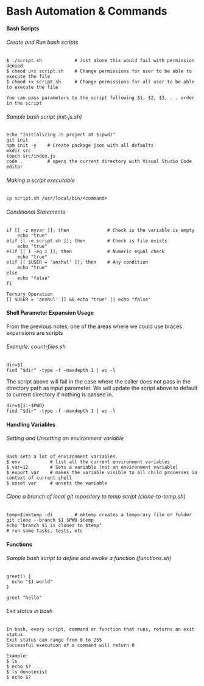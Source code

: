 # Bash Automation & Commands

#### Bash Scripts

###### Create and Run bash scripts

```
$ ./script.sh            # Just alone this would fail with permission denied
$ chmod u+x script.sh    # Change permissions for user to be able to execute the file
$ chmod +x script.sh     # Change permissions for all user to be able to execute the file

You can pass parameters to the script following $1, $2, $3, . . order in the script
```

###### Sample bash script \(init-js.sh\)

```
echo "Initializing JS project at $(pwd)"
git init
npm init -y    # Create package json with all defaults
mkdir src
touch src/index.js
code .         # opens the current directory with Visual Studio Code editor
```

###### Making a script executable

```
cp script.sh /usr/local/bin/<command>
```

###### Conditional Statements

```
if [[ -z myvar ]]; then              # Check is the variable is empty
    echo "true"
elif [[ -e script.sh ]]; then        # Check is file exists
    echo "true"
elif [[ 1 -eq 1 ]]; then             # Numeric equal check
    echo "true"
elif [[ $USER = 'anshul' ]]; then    # Any condition
    echo "true"
else
    echo "false"
fi

Ternary Operation
[[ $USER = 'anshul' ]] && echo "true" || echo "false"
```

#### Shell Parameter Expansion Usage

From the previous notes, one of the areas where we could use braces expansions are scripts

###### Example: count-files.sh

```
dir=$1
find "$dir" -type -f -maxdepth 1 | wc -l
```

The script above will fail in the case where the caller does not pass in the directory path as input parameter. We will update the script above to default to current directory if nothing is passed in.

```
dir=${1:-$PWD}
find "$dir" -type -f -maxdepth 1 | wc -l
```

#### Handling Variables

###### Setting and Unsetting an environment variable

```
Bash sets a lot of environment variables.
$ env           # list all the current environment variables
$ var=12        # Sets a variable (not an environment variable)
$ export var    # makes the variable visible to all child processes in context of current shell
$ unset var     # unsets the variable
```

###### Clone a branch of local git repository to temp script \(clone-to-temp.sh\)

```
temp=$(mktemp -d)        # mktemp creates a temporary file or folder
git clone --branch $1 $PWD $temp
echo "branch $1 is cloned to $temp"
# run some tasks, tests, etc
```

#### Functions

###### Sample bash script to define and invoke a function \(functions.sh\)

```
greet() {
  echo "$1 world"
}

greet "hello"
```

###### Exit status in bash

```
In bash, every script, command or function that runs, returns an exit status.
Exit status can range from 0 to 255
Successful execution of a command will return 0

Example:
$ ls
$ echo $?
$ ls donotexist
$ echo $?
```
